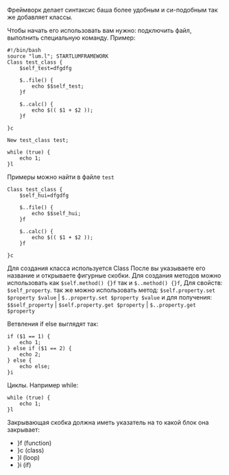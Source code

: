 Фреймворк делает синтаксис баша более удобным и си-подобным так же добавляет классы.

Чтобы начать его использовать вам нужно: подключить файл, выполнить специальную команду. Пример:
```
#!/bin/bash
source "lum.l"; STARTLUMFRAMEWORK
Class test_class {
	$self_test=dfgdfg

	$..file() {
		echo $$self_test;
	}f

	$..calc() {
		echo $(( $1 + $2 ));
	}f

}c

New test_class test;

while (true) {
	echo 1;
}l
```

Примеры можно найти в файле `test`

```
Class test_class {
	$self_hui=dfgdfg

	$..file() {
		echo $$self_hui;
	}f

	$..calc() {
		echo $(( $1 + $2 ));
	}f

}c

```

Для создания класса используется Class После вы указываете его название и открываете фигурные скобки. Для создания методов можно использовать как `$self.method() {}f` так и `$..method() {}f`, Для свойств: `$self_property`. так же можно использовать метод: `$self.property.set $property $value` | `$..property.set $property $value` и для получения: `$$self_property` | `$self.property.get $property` | `$..property.get $property`

Ветвления if else выглядят так:
```
if ($1 == 1) {
	echo 1;
} else if ($1 == 2) {
	echo 2;
} else {
	echo else;
}i
```
Циклы. Например while:
```
while (true) {
	echo 1;
}l
```

Закрывающая скобка должна иметь указатель на то какой блок она закрывает:
- }f (function)
- }c (class)
- }l (loop)
- }i (if)





